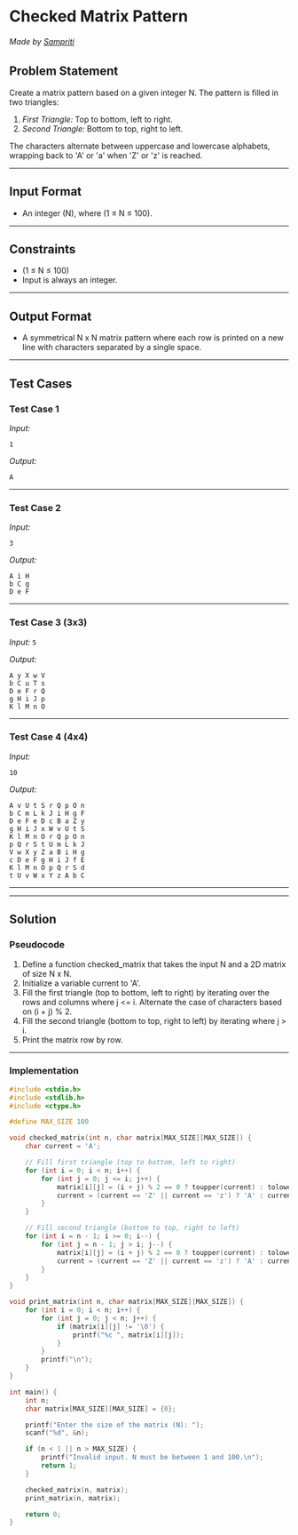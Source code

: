 # Checked Matrix Pattern

###### Made by [Sampriti](https://github.com/Sampriti2803)

## Problem Statement
Create a matrix pattern based on a given integer N. The pattern is filled in two triangles:
1. *First Triangle:* Top to bottom, left to right.
2. *Second Triangle:* Bottom to top, right to left.

The characters alternate between uppercase and lowercase alphabets, wrapping back to 'A' or 'a' when 'Z' or 'z' is reached.

---

## Input Format
- An integer (N), where (1 ≤ N ≤ 100).

---

## Constraints
- (1 ≤ N ≤ 100)
- Input is always an integer.

---

## Output Format
- A symmetrical N x N matrix pattern where each row is printed on a new line with characters separated by a single space.

---

## Test Cases

### Test Case 1

*Input:*
```
1
```


*Output:*
```
A
```

---

### Test Case 2

*Input:*

```
3
```


*Output:*

```
A i H
b C g
D e F
```


---

### Test Case 3 (3x3)

*Input:*
```5```

*Output:*
```
A y X w V
b C u T s
D e F r Q
g H i J p
K l M n O
```

---

###  Test Case 4 (4x4)

*Input:*

```
10
```

*Output:*

```
A v U t S r Q p O n
b C m L k J i H g F
D e F e D c B a Z y
g H i J x W v U t S
K l M n O r Q p O n
p Q r S t U m L k J
V w X y Z a B i H g
c D e F g H i J f E
K l M n O p Q r S d
t U v W x Y z A b C
```

---


---

## Solution

### Pseudocode
1. Define a function checked_matrix that takes the input N and a 2D matrix of size N x N.
2. Initialize a variable current to 'A'.
3. Fill the first triangle (top to bottom, left to right) by iterating over the rows and columns where j <= i. Alternate the case of characters based on (i + j) % 2.
4. Fill the second triangle (bottom to top, right to left) by iterating where j > i.
5. Print the matrix row by row.

---

### Implementation

```c
#include <stdio.h>
#include <stdlib.h>
#include <ctype.h>

#define MAX_SIZE 100

void checked_matrix(int n, char matrix[MAX_SIZE][MAX_SIZE]) {
    char current = 'A';

    // Fill first triangle (top to bottom, left to right)
    for (int i = 0; i < n; i++) {
        for (int j = 0; j <= i; j++) {
            matrix[i][j] = (i + j) % 2 == 0 ? toupper(current) : tolower(current);
            current = (current == 'Z' || current == 'z') ? 'A' : current + 1;
        }
    }

    // Fill second triangle (bottom to top, right to left)
    for (int i = n - 1; i >= 0; i--) {
        for (int j = n - 1; j > i; j--) {
            matrix[i][j] = (i + j) % 2 == 0 ? toupper(current) : tolower(current);
            current = (current == 'Z' || current == 'z') ? 'A' : current + 1;
        }
    }
}

void print_matrix(int n, char matrix[MAX_SIZE][MAX_SIZE]) {
    for (int i = 0; i < n; i++) {
        for (int j = 0; j < n; j++) {
            if (matrix[i][j] != '\0') {
                printf("%c ", matrix[i][j]);
            }
        }
        printf("\n");
    }
}

int main() {
    int n;
    char matrix[MAX_SIZE][MAX_SIZE] = {0};

    printf("Enter the size of the matrix (N): ");
    scanf("%d", &n);

    if (n < 1 || n > MAX_SIZE) {
        printf("Invalid input. N must be between 1 and 100.\n");
        return 1;
    }

    checked_matrix(n, matrix);
    print_matrix(n, matrix);

    return 0;
}
```
